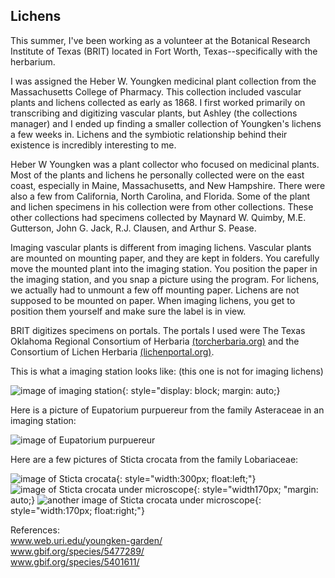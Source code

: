 ## Lichens

This summer, I've been working as a volunteer at the Botanical Research Institute of Texas (BRIT) located in Fort Worth, Texas--specifically with the herbarium. 

I was assigned the Heber W. Youngken medicinal plant collection from the Massachusetts College of Pharmacy. This collection included vascular plants and lichens collected as early as 1868. I first worked primarily on transcribing and digitizing vascular plants, but Ashley (the collections manager) and I ended up finding a smaller collection of Youngken's lichens a few weeks in. Lichens and the symbiotic relationship behind their existence is incredibly interesting to me. 

Heber W Youngken was a plant collector who focused on medicinal plants. Most of the plants and lichens he personally collected were on the east coast, especially in Maine, Massachusetts, and New Hampshire. There were also a few from California, North Carolina, and Florida. Some of the plant and lichen specimens in his collection were from other collections. These other collections had specimens collected by Maynard W. Quimby, M.E. Gutterson, John G. Jack, R.J. Clausen, and Arthur S. Pease. 

Imaging vascular plants is different from imaging lichens. Vascular plants are mounted on mounting paper, and they are kept in folders. You carefully move the mounted plant into the imaging station. You position the paper in the imaging station, and you snap a picture using the program. For lichens, we actually had to unmount a few off mounting paper. Lichens are not supposed to be mounted on paper. When imaging lichens, you get to position them yourself and make sure the label is in view.

BRIT digitizes specimens on portals. The portals I used were The Texas Oklahoma Regional Consortium of Herbaria <a href="https://www.torcherbaria.org/">(torcherbaria.org)</a> and the Consortium of Lichen Herbaria <a href="https://www.lichenportal.org/">(lichenportal.org)</a>.

This is what a imaging station looks like: (this one is not for imaging lichens)

![image of imaging station](/docs/assets/img/Imagingstation.JPG){: style="display: block; margin: auto;}

Here is a picture of Eupatorium purpuereur from the family Asteraceae in an imaging station:

![image of Eupatorium purpuereur](/docs/assets/img/Eupatorium-purpureur.JPG)

Here are a few pictures of Sticta crocata from the family Lobariaceae:

![image of Sticta crocata](/docs/assets/img/06_text.jpg){: style="width:300px; float:left;"}
![image of Sticta crocata under microscope](/docs/assets/img/06a.JPG){: style="width170px; "margin: auto;}
![another image of Sticta crocata under microscope](/docs/assets/img/06b.JPG){: style="width:170px; float:right;"}

References: <br>
<a href="https://web.uri.edu/youngken-garden/">www.web.uri.edu/youngken-garden/</a> <br>
<a href="https://www.gbif.org/species/5477289/">www.gbif.org/species/5477289/</a> <br>
<a href="https://www.gbif.org/species/5401611/">www.gbif.org/species/5401611/</a> 

